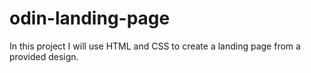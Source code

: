 # odin-landing-page
In this project I will use HTML and CSS to create a landing page from a provided design.
